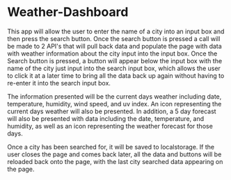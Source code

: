 # Weather-Dashboard

This app will allow the user to enter the name of a city into an input box and then press the search button. Once the search button is pressed a call will be made to 2 API's that will pull back data and populate the page with data with weather information about the city input into the input box. Once the Search button is pressed, a button will appear below the input box with the name of the city just input into the search input box, which allows the user to click it at a later time to bring all the data back up again without having to re-enter it into the search input box.

The information presented will be the current days weather including date, temperature, humidity, wind speed, and uv index.  An icon representing the current days weather will also be presented. In addition, a 5 day forecast will also be presented with data including the date, temperature, and humidity, as well as an icon representing the weather forecast for those days.

Once a city has been searched for, it will be saved to localstorage. If the user closes the page and comes back later, all the data and buttons will be reloaded back onto the page, with the last city searched data appearing on the page.

